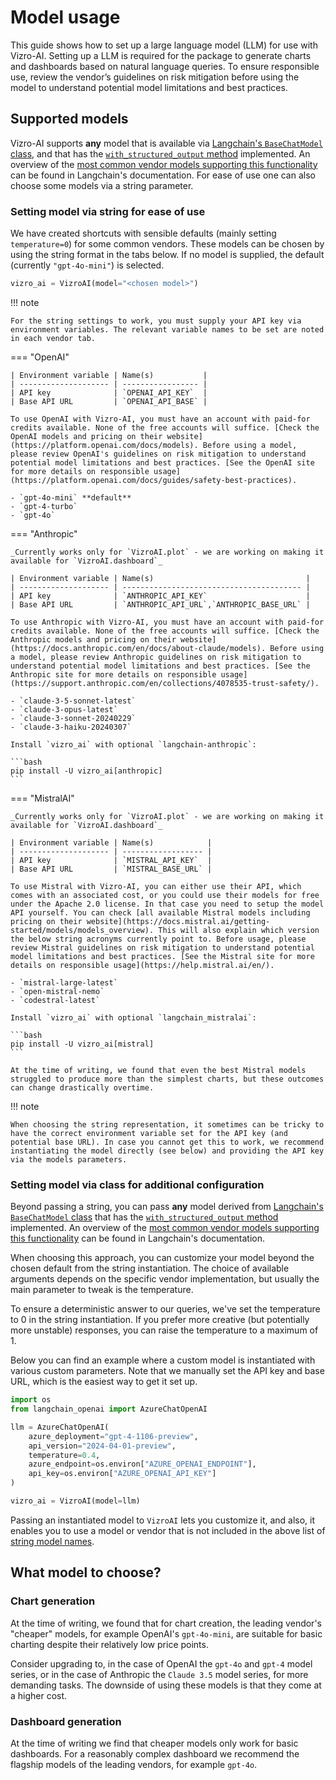 # Model usage

This guide shows how to set up a large language model (LLM) for use with Vizro-AI. Setting up a LLM is required for the package to generate charts and dashboards based on natural language queries. To ensure responsible use, review the vendor’s guidelines on risk mitigation before using the model to understand potential model limitations and best practices.

## Supported models

Vizro-AI supports **any** model that is available via [Langchain's `BaseChatModel` class](https://api.python.langchain.com/en/latest/language_models/langchain_core.language_models.chat_models.BaseChatModel.html#langchain_core.language_models.chat_models.BaseChatModel), and that has the [`with_structured_output` method](https://python.langchain.com/v0.2/docs/how_to/structured_output/#the-with_structured_output-method) implemented. An overview of the [most common vendor models supporting this functionality](https://python.langchain.com/v0.2/docs/integrations/chat/) can be found in Langchain's documentation. For ease of use one can also choose some models via a string parameter.

### Setting model via string for ease of use

We have created shortcuts with sensible defaults (mainly setting `temperature=0`) for some common vendors. These models can be chosen by using the string format in the tabs below. If no model is supplied, the default (currently `"gpt-4o-mini"`) is selected.

```py
vizro_ai = VizroAI(model="<chosen model>")
```

!!! note

    For the string settings to work, you must supply your API key via environment variables. The relevant variable names to be set are noted in each vendor tab.

=== "OpenAI"

    | Environment variable | Name(s)           |
    | -------------------- | ----------------- |
    | API key              | `OPENAI_API_KEY`  |
    | Base API URL         | `OPENAI_API_BASE` |

    To use OpenAI with Vizro-AI, you must have an account with paid-for credits available. None of the free accounts will suffice. [Check the OpenAI models and pricing on their website](https://platform.openai.com/docs/models). Before using a model, please review OpenAI's guidelines on risk mitigation to understand potential model limitations and best practices. [See the OpenAI site for more details on responsible usage](https://platform.openai.com/docs/guides/safety-best-practices).

    - `gpt-4o-mini` **default**
    - `gpt-4-turbo`
    - `gpt-4o`

=== "Anthropic"

    _Currently works only for `VizroAI.plot` - we are working on making it available for `VizroAI.dashboard`_

    | Environment variable | Name(s)                                  |
    | -------------------- | ---------------------------------------- |
    | API key              | `ANTHROPIC_API_KEY`                      |
    | Base API URL         | `ANTHROPIC_API_URL`,`ANTHROPIC_BASE_URL` |

    To use Anthropic with Vizro-AI, you must have an account with paid-for credits available. None of the free accounts will suffice. [Check the Anthropic models and pricing on their website](https://docs.anthropic.com/en/docs/about-claude/models). Before using a model, please review Anthropic guidelines on risk mitigation to understand potential model limitations and best practices. [See the Anthropic site for more details on responsible usage](https://support.anthropic.com/en/collections/4078535-trust-safety/).

    - `claude-3-5-sonnet-latest`
    - `claude-3-opus-latest`
    - `claude-3-sonnet-20240229`
    - `claude-3-haiku-20240307`

    Install `vizro_ai` with optional `langchain-anthropic`:

    ```bash
    pip install -U vizro_ai[anthropic]
    ```

=== "MistralAI"

    _Currently works only for `VizroAI.plot` - we are working on making it available for `VizroAI.dashboard`_

    | Environment variable | Name(s)            |
    | -------------------- | ------------------ |
    | API key              | `MISTRAL_API_KEY`  |
    | Base API URL         | `MISTRAL_BASE_URL` |

    To use Mistral with Vizro-AI, you can either use their API, which comes with an associated cost, or you could use their models for free under the Apache 2.0 license. In that case you need to setup the model API yourself. You can check [all available Mistral models including pricing on their website](https://docs.mistral.ai/getting-started/models/models_overview). This will also explain which version the below string acronyms currently point to. Before usage, please review Mistral guidelines on risk mitigation to understand potential model limitations and best practices. [See the Mistral site for more details on responsible usage](https://help.mistral.ai/en/).

    - `mistral-large-latest`
    - `open-mistral-nemo`
    - `codestral-latest`

    Install `vizro_ai` with optional `langchain_mistralai`:

    ```bash
    pip install -U vizro_ai[mistral]
    ```

    At the time of writing, we found that even the best Mistral models struggled to produce more than the simplest charts, but these outcomes can change drastically overtime.

!!! note

    When choosing the string representation, it sometimes can be tricky to have the correct environment variable set for the API key (and potential base URL). In case you cannot get this to work, we recommend instantiating the model directly (see below) and providing the API key via the models parameters.

<!--vale off-->

### Setting model via class for additional configuration

<!--vale on-->

Beyond passing a string, you can pass **any** model derived from [Langchain's `BaseChatModel` class](https://api.python.langchain.com/en/latest/language_models/langchain_core.language_models.chat_models.BaseChatModel.html#langchain_core.language_models.chat_models.BaseChatModel) that has the [`with_structured_output` method](https://python.langchain.com/v0.2/docs/how_to/structured_output/#the-with_structured_output-method) implemented. An overview of the [most common vendor models supporting this functionality](https://python.langchain.com/v0.2/docs/integrations/chat/) can be found in Langchain's documentation.

When choosing this approach, you can customize your model beyond the chosen default from the string instantiation. The choice of available arguments depends on the specific vendor implementation, but usually the main parameter to tweak is the temperature.

<!-- vale off -->

To ensure a deterministic answer to our queries, we've set the temperature to 0 in the string instantiation. If you prefer more creative (but potentially more unstable) responses, you can raise the temperature to a maximum of 1.

<!-- vale on -->

Below you can find an example where a custom model is instantiated with various custom parameters. Note that we manually set the API key and base URL, which is the easiest way to get it set up.

```py
import os
from langchain_openai import AzureChatOpenAI

llm = AzureChatOpenAI(
    azure_deployment="gpt-4-1106-preview",
    api_version="2024-04-01-preview",
    temperature=0.4,
    azure_endpoint=os.environ["AZURE_OPENAI_ENDPOINT"],
    api_key=os.environ["AZURE_OPENAI_API_KEY"]
)

vizro_ai = VizroAI(model=llm)
```

Passing an instantiated model to `VizroAI` lets you customize it, and also, it enables you to use a model or vendor that is not included in the above list of [string model names](#setting-model-via-string-for-ease-of-use).

## What model to choose?

### Chart generation

At the time of writing, we found that for chart creation, the leading vendor's "cheaper" models, for example OpenAI's `gpt-4o-mini`, are suitable for basic charting despite their relatively low price points.

Consider upgrading to, in the case of OpenAI the `gpt-4o` and `gpt-4` model series, or in the case of Anthropic the `Claude 3.5` model series, for more demanding tasks. The downside of using these models is that they come at a higher cost.

### Dashboard generation

At the time of writing we find that cheaper models only work for basic dashboards. For a reasonably complex dashboard we recommend the flagship models of the leading vendors, for example `gpt-4o`.

